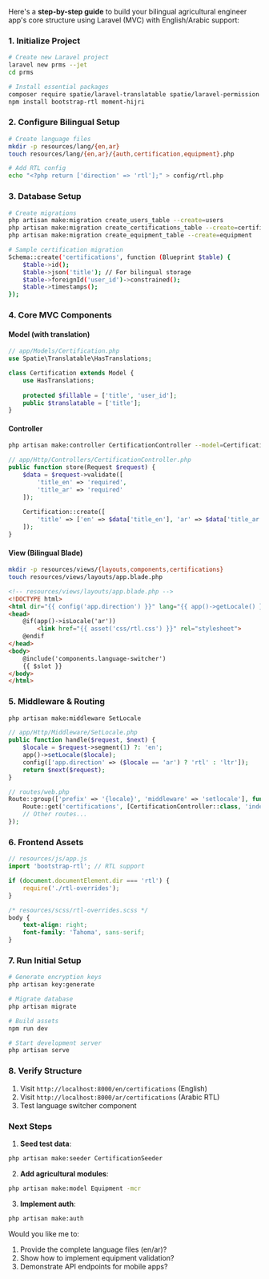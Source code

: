 Here's a **step-by-step guide** to build your bilingual agricultural engineer app's core structure using Laravel (MVC) with English/Arabic support:

### **1. Initialize Project**
```bash
# Create new Laravel project
laravel new prms --jet
cd prms

# Install essential packages
composer require spatie/laravel-translatable spatie/laravel-permission mcamara/laravel-localization
npm install bootstrap-rtl moment-hijri
```

### **2. Configure Bilingual Setup**
```bash
# Create language files
mkdir -p resources/lang/{en,ar}
touch resources/lang/{en,ar}/{auth,certification,equipment}.php

# Add RTL config
echo "<?php return ['direction' => 'rtl'];" > config/rtl.php
```

### **3. Database Setup**
```bash
# Create migrations
php artisan make:migration create_users_table --create=users
php artisan make:migration create_certifications_table --create=certifications
php artisan make:migration create_equipment_table --create=equipment

# Sample certification migration
Schema::create('certifications', function (Blueprint $table) {
    $table->id();
    $table->json('title'); // For bilingual storage
    $table->foreignId('user_id')->constrained();
    $table->timestamps();
});
```

### **4. Core MVC Components**
#### **Model (with translation)**
```php
// app/Models/Certification.php
use Spatie\Translatable\HasTranslations;

class Certification extends Model {
    use HasTranslations;
    
    protected $fillable = ['title', 'user_id'];
    public $translatable = ['title'];
}
```

#### **Controller**
```bash
php artisan make:controller CertificationController --model=Certification --api
```

```php
// app/Http/Controllers/CertificationController.php
public function store(Request $request) {
    $data = $request->validate([
        'title_en' => 'required',
        'title_ar' => 'required'
    ]);
    
    Certification::create([
        'title' => ['en' => $data['title_en'], 'ar' => $data['title_ar']]
    ]);
}
```

#### **View (Bilingual Blade)**
```bash
mkdir -p resources/views/{layouts,components,certifications}
touch resources/views/layouts/app.blade.php
```

```html
<!-- resources/views/layouts/app.blade.php -->
<!DOCTYPE html>
<html dir="{{ config('app.direction') }}" lang="{{ app()->getLocale() }}">
<head>
    @if(app()->isLocale('ar'))
        <link href="{{ asset('css/rtl.css') }}" rel="stylesheet">
    @endif
</head>
<body>
    @include('components.language-switcher')
    {{ $slot }}
</body>
</html>
```

### **5. Middleware & Routing**
```bash
php artisan make:middleware SetLocale
```

```php
// app/Http/Middleware/SetLocale.php
public function handle($request, $next) {
    $locale = $request->segment(1) ?: 'en';
    app()->setLocale($locale);
    config(['app.direction' => ($locale == 'ar') ? 'rtl' : 'ltr']);
    return $next($request);
}
```

```php
// routes/web.php
Route::group(['prefix' => '{locale}', 'middleware' => 'setlocale'], function() {
    Route::get('certifications', [CertificationController::class, 'index']);
    // Other routes...
});
```

### **6. Frontend Assets**
```javascript
// resources/js/app.js
import 'bootstrap-rtl'; // RTL support

if (document.documentElement.dir === 'rtl') {
    require('./rtl-overrides');
}
```

```scss
/* resources/scss/rtl-overrides.scss */
body {
    text-align: right;
    font-family: 'Tahoma', sans-serif;
}
```

### **7. Run Initial Setup**
```bash
# Generate encryption keys
php artisan key:generate

# Migrate database
php artisan migrate

# Build assets
npm run dev

# Start development server
php artisan serve
```

### **8. Verify Structure**
1. Visit `http://localhost:8000/en/certifications` (English)
2. Visit `http://localhost:8000/ar/certifications` (Arabic RTL)
3. Test language switcher component

### **Next Steps**
1. **Seed test data**:
```bash
php artisan make:seeder CertificationSeeder
```
2. **Add agricultural modules**:
```bash
php artisan make:model Equipment -mcr
```
3. **Implement auth**:
```bash
php artisan make:auth
```

Would you like me to:
1. Provide the complete language files (en/ar)?
2. Show how to implement equipment validation?
3. Demonstrate API endpoints for mobile apps?